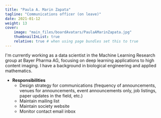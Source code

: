 ```yaml
---
title: "Paula A. Marin Zapata"
tagline: "Communications officer (on leave)"
date: 2021-01-12
weight: 13
cover:
    image: "main_files/boardAvatars/PaulaAMarinZapata.jpg"
    thumbnailInList: true
    relative: true # when using page bundles set this to true
---
```

I'm currently working as a data scientist in the Machine Learning Research group at Bayer Pharma AG, focusing on deep learning applications to high content imaging.
I have a background in biological engineering and applied mathematics.

- **Responsibilities**
  - Design strategy for communications (frequency of announcements, venues for announcements, event announcements only, job listings, paper updates in the field, etc.)
  - Maintain mailing list
  - Maintain society website
  - Monitor contact email inbox
